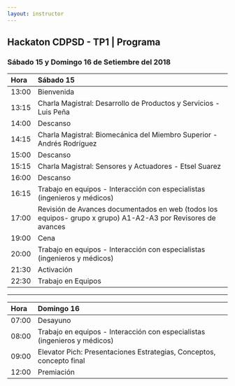 ```yaml
---
layout: instructor
---
```

## Hackaton CDPSD - TP1 | Programa 
### Sábado 15 y Domingo 16 de Setiembre del 2018

|Hora | Sábado 15                                                                                                  | 
|:----|:-----------------------------------------------------------------------------------------------------------|
|13:00|Bienvenida                                                                                                  |
|13:15|Charla Magistral: Desarrollo de Productos y Servicios - Luis Peña                                           |
|14:00|Descanso                                                                                                    |
|14:15|Charla Magistral: Biomecánica del Miembro Superior - Andrés Rodríguez                                       |
|15:00|Descanso                                                                                                    |
|15:15|Charla Magistral: Sensores y Actuadores - Etsel Suarez                                                      |
|16:00|Descanso                                                                                                    |
|16:15|Trabajo en equipos - Interacción con especialistas (ingenieros y médicos)                                   |
|17:00|Revisión de Avances documentados en web (todos los equipos- grupo x grupo) A1-A2-A3 por Revisores de avances|
|19:00|Cena                                                                                                        |
|20:00|Trabajo en equipos - Interacción con especialistas (ingenieros y médicos)                                   |
|21:30|Activación                                                                                                  |
|22:30|Trabajo en Equipos                                                                                          |

***

|Hora | Domingo 16                                                                                                 | 
|:----|:-----------------------------------------------------------------------------------------------------------|
|07:00|Desayuno                                                                                                    |
|08:00|Trabajo en equipos - Interacción con especialistas (ingenieros y médicos)                                   |
|09:00|Elevator Pich: Presentaciones Estrategias, Conceptos, concepto final                                        |                                                                                           
|12:00|Premiación                                                                                                  |
